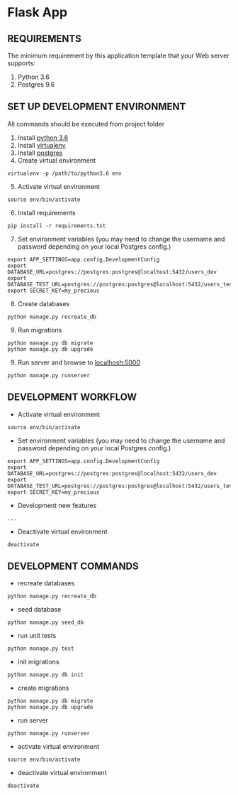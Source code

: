 Flask App
===========

REQUIREMENTS
------------

The minimum requirement by this application template that your Web server supports:

1. Python 3.6
2. Postgres 9.6

SET UP DEVELOPMENT ENVIRONMENT
------------------------------
All commands should be executed from project folder

1. Install [python 3.6](https://www.python.org/downloads/)
2. Install [virtualenv](https://virtualenv.pypa.io/en/stable/installation/)
3. Install [postgres](https://www.postgresql.org/download/)
4. Create virtual environment 
~~~
virtualenv -p /path/to/python3.6 env
~~~
5. Activate virtual environment
~~~
source env/bin/activate
~~~
6. Install requirements
~~~
pip install -r requirements.txt
~~~
7. Set environment variables
(you may need to change the username and password depending on your local Postgres config.)
~~~
export APP_SETTINGS=app.config.DevelopmentConfig
export DATABASE_URL=postgres://postgres:postgres@localhost:5432/users_dev
export DATABASE_TEST_URL=postgres://postgres:postgres@localhost:5432/users_test
export SECRET_KEY=my_precious
~~~
8. Create databases
~~~
python manage.py recreate_db
~~~
9. Run migrations
~~~
python manage.py db migrate
python manage.py db upgrade
~~~
9. Run server and browse to [localhosh:5000](http://localhosh:5000)
~~~
python manage.py runserver
~~~

DEVELOPMENT WORKFLOW
------------------------------
- Activate virtual environment
~~~
source env/bin/activate
~~~
- Set environment variables
(you may need to change the username and password depending on your local Postgres config.)
~~~
export APP_SETTINGS=app.config.DevelopmentConfig
export DATABASE_URL=postgres://postgres:postgres@localhost:5432/users_dev
export DATABASE_TEST_URL=postgres://postgres:postgres@localhost:5432/users_test
export SECRET_KEY=my_precious
~~~
- Development new features
~~~
...
~~~
- Deactivate virtual environment
~~~
deactivate
~~~

DEVELOPMENT COMMANDS
--------------------
- recreate databases
~~~
python manage.py recreate_db
~~~
- seed database
~~~
python manage.py seed_db
~~~
- run unit tests
~~~
python manage.py test
~~~
- init migrations
~~~
python manage.py db init
~~~
- create migrations
~~~
python manage.py db migrate
python manage.py db upgrade
~~~
- run server
~~~
python manage.py runserver
~~~
- activate virtual environment
~~~
source env/bin/activate
~~~
- deactivate virtual environment
~~~
deactivate
~~~